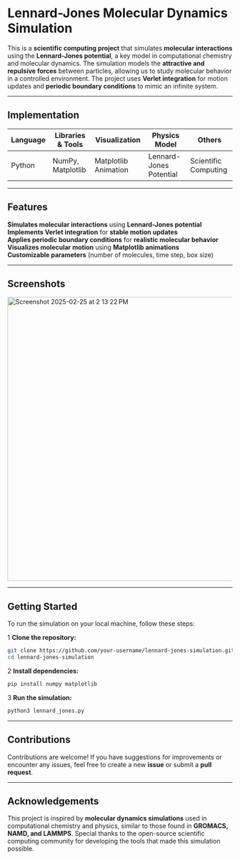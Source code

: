 # **Lennard-Jones Molecular Dynamics Simulation**  
This is a **scientific computing project** that simulates **molecular interactions** using the **Lennard-Jones potential**, a key model in computational chemistry and molecular dynamics. The simulation models the **attractive and repulsive forces** between particles, allowing us to study molecular behavior in a controlled environment. The project uses **Verlet integration** for motion updates and **periodic boundary conditions** to mimic an infinite system.  

---

## **Implementation**  

| Language  | Libraries & Tools | Visualization | Physics Model | Others |
|-----------|------------------|---------------|---------------|--------|
| Python | NumPy, Matplotlib | Matplotlib Animation | Lennard-Jones Potential | Scientific Computing |

---

## **Features**  
**Simulates molecular interactions** using **Lennard-Jones potential**  
**Implements Verlet integration** for **stable motion updates**  
**Applies periodic boundary conditions** for **realistic molecular behavior**  
**Visualizes molecular motion** using **Matplotlib animations**  
**Customizable parameters** (number of molecules, time step, box size)  

---

## **Screenshots**  
<img width="636" alt="Screenshot 2025-02-25 at 2 13 22 PM" src="https://github.com/user-attachments/assets/73deb4ad-339a-4c0f-839b-ed583804a7b2" />

---

## **Getting Started**  
To run the simulation on your local machine, follow these steps:  

1️ **Clone the repository:**  
```bash
git clone https://github.com/your-username/lennard-jones-simulation.git
cd lennard-jones-simulation
```

2️ **Install dependencies:**  
```bash
pip install numpy matplotlib
```

3️ **Run the simulation:**  
```bash
python3 lennard_jones.py
```

---

## **Contributions**  
Contributions are welcome! If you have suggestions for improvements or encounter any issues, feel free to create a new **issue** or submit a **pull request**.  

---

## **Acknowledgements**  
This project is inspired by **molecular dynamics simulations** used in computational chemistry and physics, similar to those found in **GROMACS, NAMD, and LAMMPS**. Special thanks to the open-source scientific computing community for developing the tools that made this simulation possible.  
